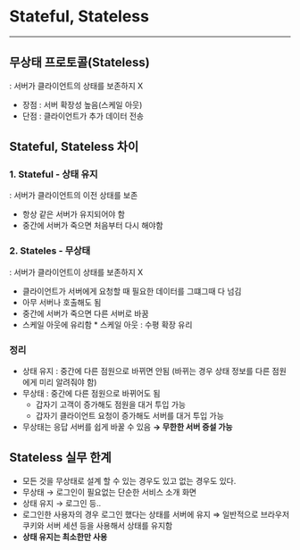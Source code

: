 # Stateful, Stateless

---

## 무상태 프로토콜(Stateless)

: 서버가 클라이언트의 상태를 보존하지 X

- 장점 : 서버 확장성 높음(스케일 아웃)
- 단점 : 클라이언트가 추가 데이터 전송

## Stateful, Stateless 차이

### 1. Stateful - 상태 유지

: 서버가 클라이언트의 이전 상태를 보존 

- 항상 같은 서버가 유지되어야 함
- 중간에 서버가 죽으면 처음부터 다시 해야함

### 2. Stateles - 무상태

: 서버가 클라이언트이 상태를 보존하지 X

- 클라이언트가 서버에게 요청할 때 필요한 데이터를 그떄그때 다 넘김
- 아무 서버나 호출해도 됨
- 중간에 서버가 죽으면 다른 서버로 바꿈
- 스케일 아웃에 유리함
\* 스케일 아웃 : 수평 확장 유리

### 정리

- 상태 유지
: 중간에 다른 점원으로 바뀌면 안됨 (바뀌는 경우 상태 정보를 다른 점원에게 미리 알려줘야 함)
- 무상태
: 중간에 다른 점원으로 바뀌어도 됨
    - 갑자기 고객이 증가해도 점원을 대거 투입 가능
    - 갑자기 클라이언트 요청이 증가해도 서버를 대거 투입 가능
- 무상태는 응답 서버를 쉽게 바꿀 수 있음 **→ 무한한 서버 증설 가능**

## Stateless 실무 한계

- 모든 것을 무상태로 설계 할 수 있는 경우도 있고 없는 경우도 있다.
- 무상태
 → 로그인이 필요없는 단순한 서비스 소개 화면
- 상태 유지
 → 로그인 등..
- 로그인한 사용자의 경우 로그인 했다는 상태를 서버에 유지
⇒ 일반적으로 브라우저 쿠키와 서버 세션 등을 사용해서 상태를 유지함
- **상태 유지는 최소한만 사용**